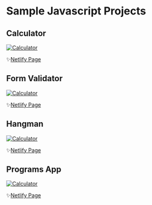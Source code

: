 # Sample Javascript Projects
## Calculator
[![Calculator](https://res.cloudinary.com/engin-cdn/image/upload/c_scale,w_300/v1620806010/calculator_kgge9a.png)](https://enginyilmaz.netlify.app/calculator/)

✨[Netlify Page](https://enginyilmaz.netlify.app/calculator/)

## Form Validator
[![Calculator](https://res.cloudinary.com/engin-cdn/image/upload/c_scale,w_300/v1620806712/formvalidatorpng_kua4v8.png)](https://enginyilmaz.netlify.app/formvalidator/)

✨[Netlify Page](https://enginyilmaz.netlify.app/formvalidator/)

## Hangman
[![Calculator](https://res.cloudinary.com/engin-cdn/image/upload/c_scale,w_300/v1620806891/hangman_i82trx.png)](https://enginyilmaz.netlify.app/hangman/)

✨[Netlify Page](https://enginyilmaz.netlify.app/hangman/)

## Programs App
[![Calculator](https://res.cloudinary.com/engin-cdn/image/upload/c_scale,h_400/v1620807030/programsapp_jbf3sq.png)](https://enginyilmaz.netlify.app/programsapp/)

✨[Netlify Page](https://enginyilmaz.netlify.app/programsapp/)
